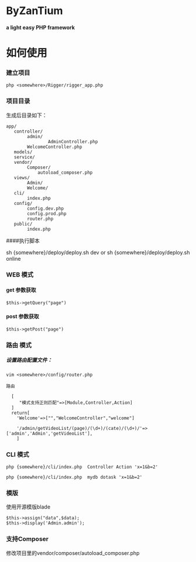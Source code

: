 # ByZanTium
#### a light easy PHP framework

# 如何使用

### 建立项目

```
php <somewhere>/Rigger/rigger_app.php
```

### 项目目录

生成后目录如下：

```
app/
   controller/
        admin/
                AdminController.php
        WelcomeController.php
   models/
   service/
   vendor/
        Composer/
            autoload_composer.php
   views/
        Admin/
        Welcome/
   cli/
        index.php
   config/
        config.dev.php
        config.prod.php
        router.php
   public/
        index.php

```
####执行脚本

sh {somewhere}/deploy/deploy.sh dev
or
sh {somewhere}/deploy/deploy.sh online

### WEB 模式

#### get 参数获取

```
$this->getQuery("page")
```

#### post 参数获取

```
$this->getPost("page")
```

### 路由 模式
##### 设置路由配置文件：


```
vim <somewhere>/config/router.php

路由

  [
     "模式支持正则匹配"=>[Module,Controller,Action]
  ]
  return[
    'Welcome'=>["","WelcomeController","welcome"]

    '/admin/getVideoList/(page)/(\d+)/(cate)/(\d+)/'=>['admin','Admin','getVideoList'],
    ]
```


### CLI 模式

```
php {somewhere}/cli/index.php  Controller Action 'x=1&b=2'

php {somewhere}/cli/index.php  mydb dotask 'x=1&b=2'
```

### 模版
使用开源模版blade

```
$this->assign("data",$data);
$this->display('Admin.admin');
```

### 支持Composer
修改项目里的vendor/composer/autoload_composer.php
